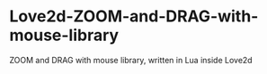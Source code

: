 # Love2d-ZOOM-and-DRAG-with-mouse-library
ZOOM and DRAG with mouse library, written in Lua inside Love2d 
